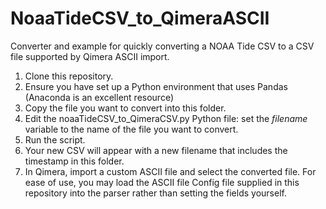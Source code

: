 # NoaaTideCSV_to_QimeraASCII
Converter and example for quickly converting a NOAA Tide CSV to a CSV file supported by Qimera ASCII import.

1. Clone this repository.
2. Ensure you have set up a Python environment that uses Pandas (Anaconda is an excellent resource)
3. Copy the file you want to convert into this folder.
4. Edit the noaaTideCSV_to_QimeraCSV.py Python file: set the _filename_ variable to the name of the file you want to convert.
5. Run the script.
6. Your new CSV will appear with a new filename that includes the timestamp in this folder.
7. In Qimera, import a custom ASCII file and select the converted file. For ease of use, you may load the ASCII file Config file supplied in this repository into the parser rather than setting the fields yourself.
